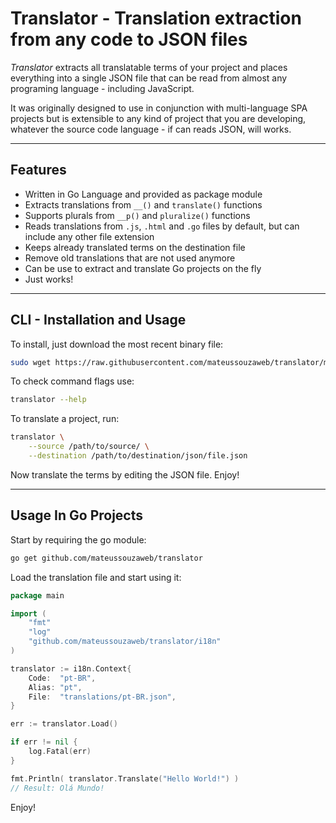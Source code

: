 # Translator - Translation extraction from any code to JSON files

*Translator* extracts all translatable terms of your project and places everything into a single JSON file that can be read from almost any programing language - including JavaScript.

It was originally designed to use in conjunction with multi-language SPA projects but is extensible to any kind of project that you are developing, whatever the source code language - if can reads JSON, will works.

---

## Features

- Written in Go Language and provided as package module
- Extracts translations from ``__()`` and ``translate()`` functions
- Supports plurals from ``__p()`` and ``pluralize()`` functions
- Reads translations from ``.js``, ``.html`` and ``.go`` files by default, but can include any other file extension
- Keeps already translated terms on the destination file
- Remove old translations that are not used anymore
- Can be use to extract and translate Go projects on the fly
- Just works!

---

## CLI - Installation and Usage

To install, just download the most recent binary file:

```bash
sudo wget https://raw.githubusercontent.com/mateussouzaweb/translator/master/bin/translator -O /usr/local/bin/translator && sudo chmod +x /usr/local/bin/translator
```

To check command flags use:

```bash
translator --help
```

To translate a project, run:

```bash
translator \
    --source /path/to/source/ \
    --destination /path/to/destination/json/file.json
```

Now translate the terms by editing the JSON file. Enjoy!

---

## Usage In Go Projects

Start by requiring the go module:

```bash
go get github.com/mateussouzaweb/translator
```

Load the translation file and start using it:

```go
package main

import (
    "fmt"
    "log"
    "github.com/mateussouzaweb/translator/i18n"
)

translator := i18n.Context{
    Code:  "pt-BR",
    Alias: "pt",
    File:  "translations/pt-BR.json",
}

err := translator.Load()

if err != nil {
    log.Fatal(err)
}

fmt.Println( translator.Translate("Hello World!") )
// Result: Olá Mundo!
```

Enjoy!

